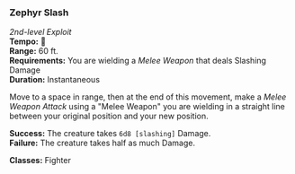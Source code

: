 ### Zephyr Slash
*2nd-level Exploit*  
**Tempo:** 🔷  
**Range:** 60 ft.  
**Requirements:** You are wielding a *Melee Weapon* that deals Slashing Damage  
**Duration:** Instantaneous  

Move to a space in range, then at the end of this movement, make a *Melee Weapon Attack* using a "Melee Weapon" you are wielding in a straight line between your original position and your new position.

**Success:** The creature takes `6d8 [slashing]` Damage.  
**Failure:** The creature takes half as much Damage.  

**Classes:** Fighter
